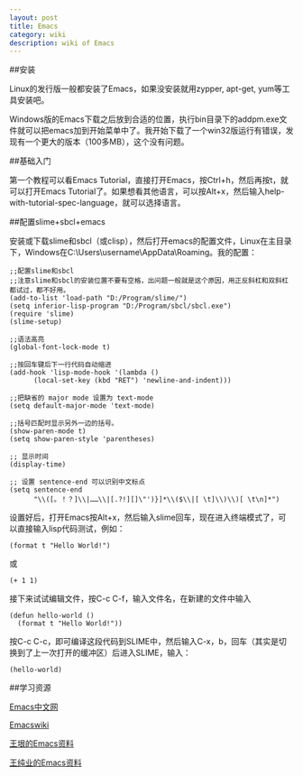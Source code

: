 ```yaml
---
layout: post
title: Emacs
category: wiki
description: wiki of Emacs
---
```


##安装

Linux的发行版一般都安装了Emacs，如果没安装就用zypper, apt-get, yum等工具安装吧。

Windows版的Emacs下载之后放到合适的位置，执行bin目录下的addpm.exe文件就可以把emacs加到开始菜单中了。我开始下载了一个win32版运行有错误，发现有一个更大的版本（100多MB），这个没有问题。

##基础入门

第一个教程可以看Emacs Tutorial，直接打开Emacs，按Ctrl+h，然后再按t，就可以打开Emacs Tutorial了。如果想看其他语言，可以按Alt+x，然后输入help-with-tutorial-spec-language，就可以选择语言。

##配置slime+sbcl+emacs

安装或下载slime和sbcl（或clisp），然后打开emacs的配置文件，Linux在主目录下，Windows在C:\Users\username\AppData\Roaming。我的配置：

	;;配置slime和sbcl
	;;注意slime和sbcl的安装位置不要有空格，出问题一般就是这个原因，用正反斜杠和双斜杠都试过，都不好用。
	(add-to-list 'load-path "D:/Program/slime/")
	(setq inferior-lisp-program "D:/Program/sbcl/sbcl.exe")
	(require 'slime)
	(slime-setup)
	
	;;语法高亮
	(global-font-lock-mode t)
	
	;;按回车键后下一行代码自动缩进
	(add-hook 'lisp-mode-hook '(lambda ()
	      (local-set-key (kbd "RET") 'newline-and-indent))) 
	
	;;把缺省的 major mode 设置为 text-mode
	(setq default-major-mode 'text-mode)
	
	;;括号匹配时显示另外一边的括号。
	(show-paren-mode t)
	(setq show-paren-style 'parentheses)
	
	;; 显示时间
	(display-time)
	
	;; 设置 sentence-end 可以识别中文标点
	(setq sentence-end
	      "\\([。！？]\\|……\\|[.?!][]\"')}]*\\($\\|[ \t]\\)\\)[ \t\n]*")
	
设置好后，打开Emacs按Alt+x，然后输入slime回车，现在进入终端模式了，可以直接输入lisp代码测试，例如：

	(format t "Hello World!")

或

	(+ 1 1)

接下来试试编辑文件，按C-c C-f，输入文件名，在新建的文件中输入
	
	(defun hello-world ()
	  (format t "Hello World!"))

按C-c C-c，即可编译这段代码到SLIME中，然后输入C-x，b，回车（其实是切换到了上一次打开的缓冲区）后进入SLIME，输入：

	(hello-world)


##学习资源

[Emacs中文网](http://emacser.com/)

[Emacswiki](http://www.emacswiki.org/)

[王垠的Emacs资料](http://docs.huihoo.com/homepage/shredderyin/emacs.html)

[王纯业的Emacs资料](http://ann77.emacser.com/Emacs/EmacsIndex.html)



